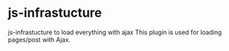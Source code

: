 # js-infrastucture
js-infrastucture to load everything with ajax
This plugin is used for loading pages/post with Ajax.
